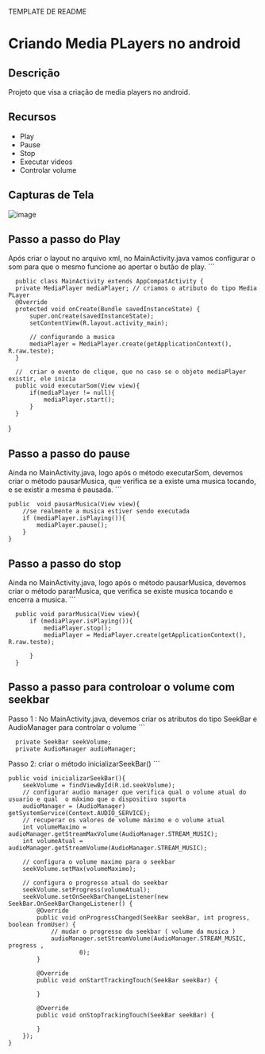 TEMPLATE DE README

# Criando Media PLayers no android

## Descrição

Projeto que visa a criação de media players no android.

## Recursos

- Play
- Pause
- Stop
- Executar videos
- Controlar volume
## Capturas de Tela

![image](https://github.com/AnnaKarolineNunes/CriandoMediaPlayersNoAndroid/assets/101477642/6a8980f4-7249-46a8-86a4-3b59daaa9b80)

## Passo a passo do Play

 Após criar o layout no arquivo xml, no MainActivity.java vamos configurar o som para que o mesmo funcione ao apertar o butão de play.
    ```
    
      public class MainActivity extends AppCompatActivity {
      private MediaPlayer mediaPlayer; // criamos o atributo do tipo Media PLayer
      @Override
      protected void onCreate(Bundle savedInstanceState) {
          super.onCreate(savedInstanceState);
          setContentView(R.layout.activity_main);
  
          // configurando a musica
          mediaPlayer = MediaPlayer.create(getApplicationContext(), R.raw.teste);
      }
  
      //  criar o evento de clique, que no caso se o objeto mediaPlayer existir, ele inicia
      public void executarSom(View view){
          if(mediaPlayer != null){
              mediaPlayer.start();
          }
      }
  }

## Passo a passo do pause
Ainda no MainActivity.java, logo após o método executarSom, devemos criar o método pausarMusica, que verifica se a existe uma musica tocando, e se existir a mesma é pausada.
    ```
    
    public  void pausarMusica(View view){
        //se realmente a musica estiver sendo executada
        if (mediaPlayer.isPlaying()){
            mediaPlayer.pause();
        }
    }

## Passo a passo do stop
Ainda no MainActivity.java, logo após o método pausarMusica, devemos criar o método pararMusica, que verifica se existe musica tocando e encerra a musica. 
    ```

      public void pararMusica(View view){
          if (mediaPlayer.isPlaying()){
              mediaPlayer.stop();
              mediaPlayer = MediaPlayer.create(getApplicationContext(), R.raw.teste);
  
          }
      }
      
 ## Passo a passo para controloar o volume com seekbar
Passo 1 : No MainActivity.java, devemos criar os atributos do tipo SeekBar e AudioManager para controlar o volume 
    ```  

      private SeekBar seekVolume;
      private AudioManager audioManager;
      
Passo 2: criar o método inicializarSeekBar() 
    ```  

    public void inicializarSeekBar(){
        seekVolume = findViewById(R.id.seekVolume);
        // configurar audio manager que verifica qual o volume atual do usuario e qual  o máximo que o dispositivo suporta
        audioManager = (AudioManager) getSystemService(Context.AUDIO_SERVICE);
        // recuperar os valores de volume máximo e o volume atual
        int volumeMaximo = audioManager.getStreamMaxVolume(AudioManager.STREAM_MUSIC);
        int volumeAtual = audioManager.getStreamVolume(AudioManager.STREAM_MUSIC);

        // configura o volume maximo para o seekbar
        seekVolume.setMax(volumeMaximo);

        // configura o progresso atual do seekbar
        seekVolume.setProgress(volumeAtual);
        seekVolume.setOnSeekBarChangeListener(new SeekBar.OnSeekBarChangeListener() {
            @Override
            public void onProgressChanged(SeekBar seekBar, int progress, boolean fromUser) {
                // mudar o progresso da seekbar ( volume da musica )
                audioManager.setStreamVolume(AudioManager.STREAM_MUSIC, progress ,
                        0);
            }

            @Override
            public void onStartTrackingTouch(SeekBar seekBar) {

            }

            @Override
            public void onStopTrackingTouch(SeekBar seekBar) {

            }
        });
    }
